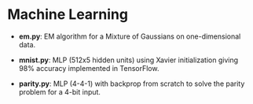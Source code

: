 # Machine Learning

* __em.py__: EM algorithm for a Mixture of Gaussians on one-dimensional data.

* __mnist.py__: MLP (512x5 hidden units) using Xavier initialization giving 98% accuracy implemented in TensorFlow.

* __parity.py__: MLP (4-4-1) with backprop from scratch to solve the parity problem for a 4-bit input.


